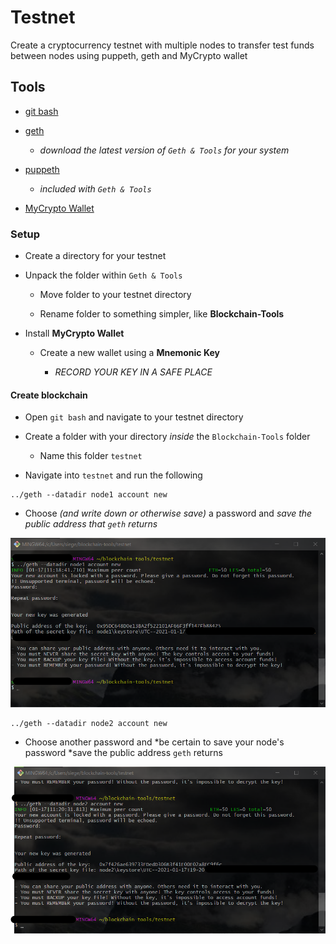 # Testnet

Create a cryptocurrency testnet with multiple nodes to transfer test funds between nodes using puppeth, geth and MyCrypto wallet

## Tools
- [git bash](https://git-scm.com/downloads)

- [geth](https://geth.ethereum.org/downloads/)
  - *download the latest version of `Geth & Tools` for your system*

- [puppeth](https://geth.ethereum.org/downloads/)
  - *included with `Geth & Tools`*

- [MyCrypto Wallet](https://download.mycrypto.com/)

### Setup

- Create a directory for your testnet

- Unpack the folder within `Geth & Tools`

  - Move folder to your testnet directory
  
  - Rename folder to something simpler, like **Blockchain-Tools**

- Install **MyCrypto Wallet**

  - Create a new wallet using a **Mnemonic Key**

    - *RECORD YOUR KEY IN A SAFE PLACE*

#### Create blockchain

- Open `git bash` and navigate to your testnet directory

- Create a folder with your directory *inside* the `Blockchain-Tools` folder

  - Name this folder `testnet`

- Navigate into `testnet` and run the following

```
../geth --datadir node1 account new
```

- Choose *(and write down or otherwise save)* a password and *save the public address that `geth` returns*

![./screenshots/01.png](./screenshots/01.png)

```
../geth --datadir node2 account new
```

- Choose another password and *be certain to save your node's password *save the public address `geth` returns

![./screenshots/02.png](./screenshots/02.png)

